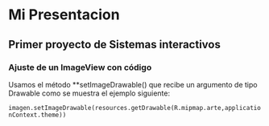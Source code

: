 # Mi Presentacion
## Primer proyecto de Sistemas interactivos

### Ajuste de un **ImageView** con código

Usamos el método **setImageDrawable() que recibe un argumento de tipo Drawable como se muestra el ejemplo siguiente:

``
imagen.setImageDrawable(resources.getDrawable(R.mipmap.arte,applicationContext.theme))
``
